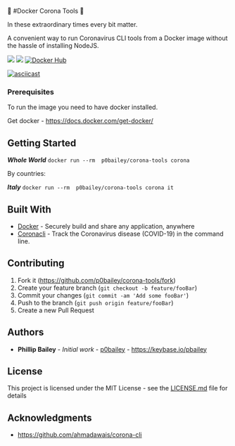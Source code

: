 🐳 #Docker Corona Tools 🦠

In these extraordinary times every bit matter.

A convenient way to run Coronavirus CLI tools from a Docker image without the hassle of installing NodeJS.

[![](https://images.microbadger.com/badges/image/p0bailey/corona-tools.svg)](http://microbadger.com/images/p0bailey/corona-tools "Get your own image badge on microbadger.com")
[![](https://images.microbadger.com/badges/version/p0bailey/corona-tools.svg)](https://hub.docker.com/r/p0bailey/corona-tools/)
[![Docker Hub](http://img.shields.io/docker/pulls/p0bailey/corona-tools.svg)](https://hub.docker.com/r/p0bailey/corona-tools/)


[![asciicast](https://asciinema.org/a/HK2sKol9pDVBV9Ml0zo75yMIu.svg)](https://asciinema.org/a/HK2sKol9pDVBV9Ml0zo75yMIu)

### Prerequisites

To run the image you need to have docker installed.

Get docker - https://docs.docker.com/get-docker/

## Getting Started

***Whole World*** `docker run --rm  p0bailey/corona-tools corona`

By countries: 

***Italy*** `docker run --rm  p0bailey/corona-tools corona it`

## Built With

* [Docker](https://www.docker.com/) - Securely build and share any application, anywhere
* [Coronacli](https://github.com/ahmadawais/corona-cli) -  Track the Coronavirus disease (COVID-19) in the command line.

## Contributing

1. Fork it (<https://github.com/p0bailey/corona-tools/fork>)
2. Create your feature branch (`git checkout -b feature/fooBar`)
3. Commit your changes (`git commit -am 'Add some fooBar'`)
4. Push to the branch (`git push origin feature/fooBar`)
5. Create a new Pull Request

## Authors

* **Phillip Bailey** - *Initial work* - [p0bailey](https://github.com/p0bailey) - https://keybase.io/pbailey


## License

This project is licensed under the MIT License - see the [LICENSE.md](LICENSE.md) file for details

## Acknowledgments

* https://github.com/ahmadawais/corona-cli

